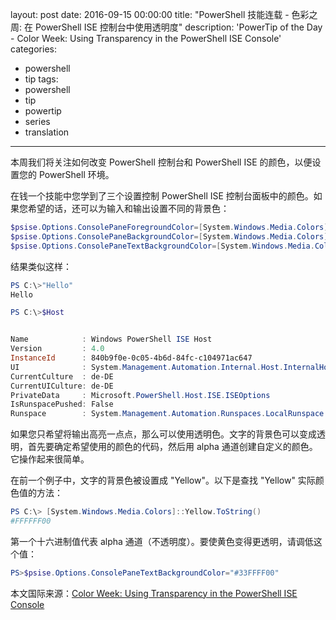 ﻿layout: post
date: 2016-09-15 00:00:00
title: "PowerShell 技能连载 - 色彩之周: 在 PowerShell ISE 控制台中使用透明度"
description: 'PowerTip of the Day - Color Week: Using Transparency in the PowerShell ISE Console'
categories:
- powershell
- tip
tags:
- powershell
- tip
- powertip
- series
- translation
---
本周我们将关注如何改变 PowerShell 控制台和 PowerShell ISE 的颜色，以便设置您的 PowerShell 环境。

在钱一个技能中您学到了三个设置控制 PowerShell ISE 控制台面板中的颜色。如果您希望的话，还可以为输入和输出设置不同的背景色：

```powershell
$psise.Options.ConsolePaneForegroundColor=[System.Windows.Media.Colors]::LightSkyBlue
$psise.Options.ConsolePaneBackgroundColor=[System.Windows.Media.Colors]::DarkGreen
$psise.Options.ConsolePaneTextBackgroundColor=[System.Windows.Media.Colors]::Yellow
```

结果类似这样：

```powershell
PS C:\>"Hello"
Hello

PS C:\>$Host


Name            : Windows PowerShell ISE Host
Version         : 4.0
InstanceId      : 840b9f0e-0c05-4b6d-84fc-c104971ac647
UI              : System.Management.Automation.Internal.Host.InternalHostUserInterface
CurrentCulture  : de-DE
CurrentUICulture: de-DE
PrivateData     : Microsoft.PowerShell.Host.ISE.ISEOptions
IsRunspacePushed: False
Runspace        : System.Management.Automation.Runspaces.LocalRunspace
```

如果您只希望将输出高亮一点点，那么可以使用透明色。文字的背景色可以变成透明，首先要确定希望使用的颜色的代码，然后用 alpha 通道创建自定义的颜色。它操作起来很简单。

在前一个例子中，文字的背景色被设置成 "Yellow"。以下是查找 "Yellow" 实际颜色值的方法：

```powershell
PS C:\> [System.Windows.Media.Colors]::Yellow.ToString()
#FFFFFF00
```

第一个十六进制值代表 alpha 通道（不透明度）。要使黄色变得更透明，请调低这个值：

```powershell
PS>$psise.Options.ConsolePaneTextBackgroundColor="#33FFFF00"
```

<!--more-->
本文国际来源：[Color Week: Using Transparency in the PowerShell ISE Console](http://community.idera.com/powershell/powertips/b/tips/posts/color-week-using-transparency-in-the-powershell-ise-console)
